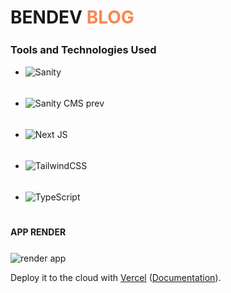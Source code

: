 # **BENDEV <span style="color: #F9874F;">BLOG</span>**

<div style="margin-top: 25px;"></div>

### **Tools and Technologies Used**

<div style="margin-top: 15px;" />

- ![Sanity](https://img.shields.io/badge/Sanity_V3-f03e2f?style=for-the-badge&logo=Sanity&logoColor=white)

<div style="padding-top: 5px;"></div>

- ![Sanity CMS prev](https://img.shields.io/badge/Sanity_CMS_PREV-F4462B.svg?style=for-the-badge&logo=sanity&logoColor=white)

<div style="padding-top: 5px;"></div>

- ![Next JS](https://img.shields.io/badge/Next-black?style=for-the-badge&logo=next.js&logoColor=white)

<div style="padding-top: 5px;"></div>

- ![TailwindCSS](https://img.shields.io/badge/tailwindcss-%2338B2AC.svg?style=for-the-badge&logo=tailwind-css&logoColor=white)

<div style="padding-top: 5px;"></div>

- ![TypeScript](https://img.shields.io/badge/typescript-%23007ACC.svg?style=for-the-badge&logo=typescript&logoColor=white)

<div style="margin-bottom: 25px;"></div>

<!-- ```bash

``` -->

#

**APP RENDER**

<div style="margin-bottom: 25px;"></div>

<img src="./public/assets/render-blog-asset-readme.png" alt="render app" />

Deploy it to the cloud with [Vercel](https://vercel.com/new?utm_source=github&utm_medium=readme&utm_campaign=next-example) ([Documentation](https://nextjs.org/docs/deployment)).
